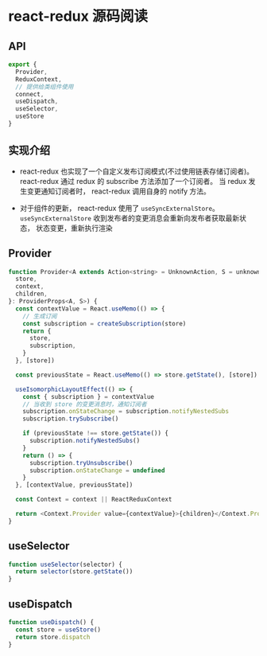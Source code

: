 # react-redux 源码阅读

## API
```javascript
export {
  Provider,
  ReduxContext,
  // 提供给类组件使用
  connect,
  useDispatch,
  useSelector,
  useStore
}
```

## 实现介绍
- react-redux 也实现了一个自定义发布订阅模式(不过使用链表存储订阅者)。react-redux 通过 redux 的 subscribe 方法添加了一个订阅者。
当 redux 发生变更通知订阅者时， react-redux 调用自身的 notify 方法。

- 对于组件的更新， react-redux 使用了 `useSyncExternalStore`。`useSyncExternalStore` 收到发布者的变更消息会重新向发布者获取最新状态，
状态变更，重新执行渲染

## Provider
```javascript
function Provider<A extends Action<string> = UnknownAction, S = unknown>({
  store,
  context,
  children,
}: ProviderProps<A, S>) {
  const contextValue = React.useMemo(() => {
    // 生成订阅
    const subscription = createSubscription(store)
    return {
      store,
      subscription,
    }
  }, [store])

  const previousState = React.useMemo(() => store.getState(), [store])

  useIsomorphicLayoutEffect(() => {
    const { subscription } = contextValue
    // 当收到 store 的变更消息时，通知订阅者
    subscription.onStateChange = subscription.notifyNestedSubs
    subscription.trySubscribe()

    if (previousState !== store.getState()) {
      subscription.notifyNestedSubs()
    }
    return () => {
      subscription.tryUnsubscribe()
      subscription.onStateChange = undefined
    }
  }, [contextValue, previousState])

  const Context = context || ReactReduxContext

  return <Context.Provider value={contextValue}>{children}</Context.Provider>
}
```

## useSelector
```javascript
function useSelector(selector) {
  return selector(store.getState())
}
```

## useDispatch
```javascript
function useDispatch() {
  const store = useStore()
  return store.dispatch
}
```